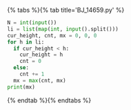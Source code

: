 {% tabs %}{% tab title='BJ_14659.py' %}

```py
N = int(input())
li = list(map(int, input().split()))
cur_height, cnt, mx = 0, 0, 0
for h in li:
  if cur_height < h:
    cur_height = h
    cnt = 0
  else:
    cnt += 1
  mx = max(cnt, mx)
print(mx)
```

{% endtab %}{% endtabs %}

